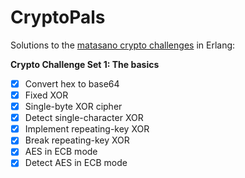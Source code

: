 # CryptoPals
Solutions to the [matasano crypto challenges](http://cryptopals.com) in Erlang:

**Crypto Challenge Set 1: The basics**
  - [x] Convert hex to base64
  - [x] Fixed XOR
  - [x] Single-byte XOR cipher
  - [x] Detect single-character XOR
  - [x] Implement repeating-key XOR
  - [x] Break repeating-key XOR
  - [x] AES in ECB mode
  - [x] Detect AES in ECB mode
